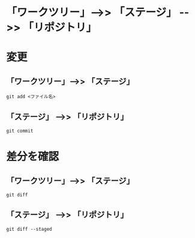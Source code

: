 # 「ワークツリー」-->> 「ステージ」 -->> 「リポジトリ」

# 変更
## 「ワークツリー」-->> 「ステージ」
    git add <ファイル名>

## 「ステージ」 -->> 「リポジトリ」
    git commit

# 差分を確認
## 「ワークツリー」-->> 「ステージ」
    git diff

## 「ステージ」 -->> 「リポジトリ」
    git diff --staged
